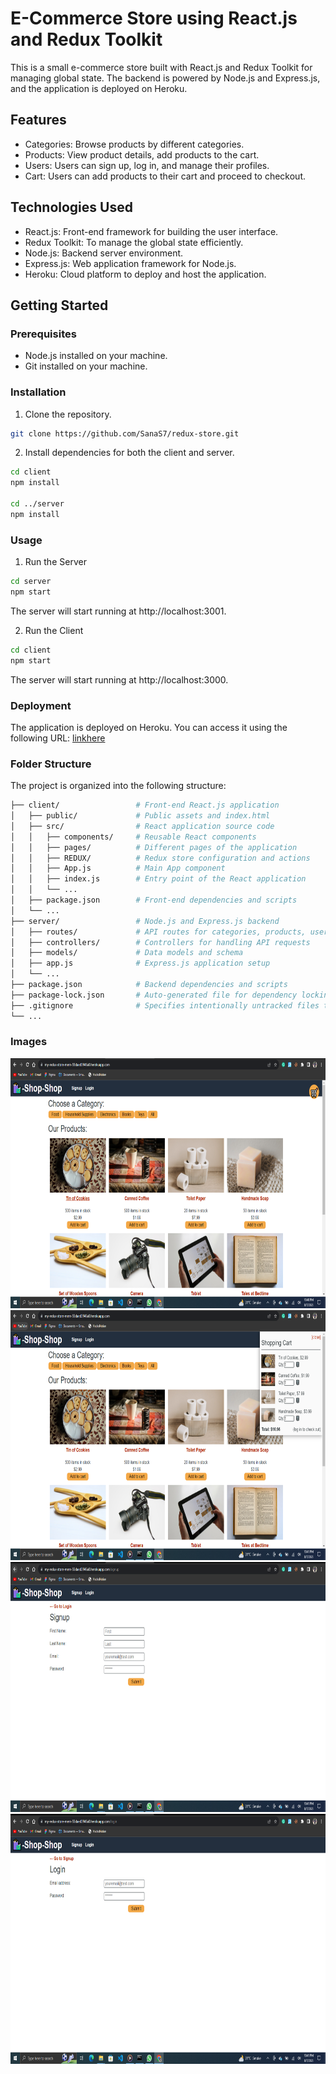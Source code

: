 # E-Commerce Store using React.js and Redux Toolkit

This is a small e-commerce store built with React.js and Redux Toolkit for managing global state. The backend is powered by Node.js and Express.js, and the application is deployed on Heroku.

## Features

- Categories: Browse products by different categories.
- Products: View product details, add products to the cart.
- Users: Users can sign up, log in, and manage their profiles.
- Cart: Users can add products to their cart and proceed to checkout.

## Technologies Used

- React.js: Front-end framework for building the user interface.
- Redux Toolkit: To manage the global state efficiently.
- Node.js: Backend server environment.
- Express.js: Web application framework for Node.js.
- Heroku: Cloud platform to deploy and host the application.

## Getting Started

### Prerequisites

- Node.js installed on your machine.
- Git installed on your machine.

### Installation

1. Clone the repository.

```bash
git clone https://github.com/SanaS7/redux-store.git
```
2. Install dependencies for both the client and server.

```bash
cd client
npm install

cd ../server
npm install
```

### Usage

1. Run the Server

```bash
cd server
npm start
```
The server will start running at http://localhost:3001.


2. Run the Client

```bash
cd client
npm start
```

The server will start running at http://localhost:3000.

### Deployment
The application is deployed on Heroku. You can access it using the following URL:
[linkhere](https://my-redux-store-mern-55daed3946a0.herokuapp.com/)

### Folder Structure
The project is organized into the following structure:

```bash
├── client/                 # Front-end React.js application
│   ├── public/             # Public assets and index.html
│   ├── src/                # React application source code
│   │   ├── components/     # Reusable React components
│   │   ├── pages/          # Different pages of the application
│   │   ├── REDUX/          # Redux store configuration and actions
│   │   ├── App.js          # Main App component
│   │   ├── index.js        # Entry point of the React application
│   │   └── ...
│   ├── package.json        # Front-end dependencies and scripts
│   └── ...
├── server/                 # Node.js and Express.js backend
│   ├── routes/             # API routes for categories, products, users, and cart
│   ├── controllers/        # Controllers for handling API requests
│   ├── models/             # Data models and schema
│   ├── app.js              # Express.js application setup
│   └── ...
├── package.json            # Backend dependencies and scripts
├── package-lock.json       # Auto-generated file for dependency locking
├── .gitignore              # Specifies intentionally untracked files to ignore
└── ...

```
### Images

<img src="https://raw.githubusercontent.com/SanaS7/redux-store/main/Capture.PNG" alt="alt text" width="800px" height="400px">
<img src="https://raw.githubusercontent.com/SanaS7/redux-store/main/ewew.PNG" alt="alt text" width="800px" height="400px">
<img src="https://raw.githubusercontent.com/SanaS7/redux-store/main/sd.PNG" alt="alt text" width="800px" height="400px">
<img src="https://raw.githubusercontent.com/SanaS7/redux-store/main/wq.PNG" alt="alt text" width="800px" height="400px">

